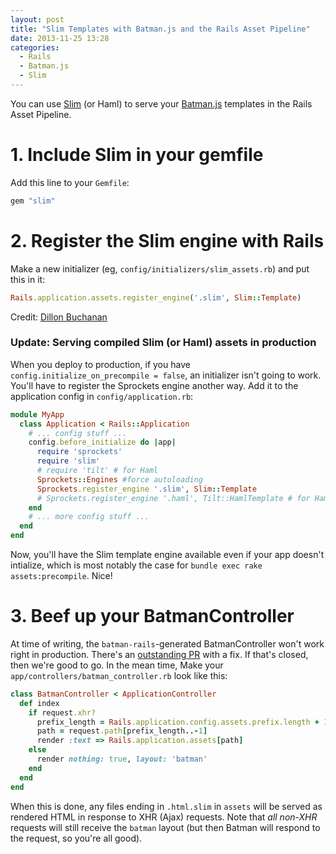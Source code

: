 ```yaml
---
layout: post
title: "Slim Templates with Batman.js and the Rails Asset Pipeline"
date: 2013-11-25 13:28
categories:
  - Rails
  - Batman.js
  - Slim
---
```



You can use [Slim](http://slim-lang.com/) (or Haml) to serve your [Batman.js](http://batmanjs.org) templates in the Rails Asset Pipeline.

<!-- more -->

# 1. Include Slim in your gemfile

Add this line to your `Gemfile`:

```ruby Gemfile
gem "slim"
```

# 2. Register the Slim engine with Rails

Make a new initializer (eg, `config/initializers/slim_assets.rb`) and put this in it:

```ruby config/initializers/slim_assets.rb
Rails.application.assets.register_engine('.slim', Slim::Template)
```

Credit: [Dillon Buchanan](http://www.dillonbuchanan.com/programming/rails-slim-templates-in-the-asset-pipeline/)

### Update: Serving compiled Slim (or Haml) assets in production

When you deploy to production, if you have `config.initialize_on_precompile = false`, an initializer isn't going to work. You'll have to register the Sprockets engine another way. Add it to the application config in `config/application.rb`:

```ruby config/application.rb
module MyApp
  class Application < Rails::Application
    # ... config stuff ...
    config.before_initialize do |app|
      require 'sprockets'
      require 'slim'
      # require 'tilt' # for Haml
      Sprockets::Engines #force autoloading
      Sprockets.register_engine '.slim', Slim::Template
      # Sprockets.register_engine '.haml', Tilt::HamlTemplate # for Haml
    end
    # ... more config stuff ...
  end
end
```

Now, you'll have the Slim template engine available even if your app doesn't intialize, which is most notably the case for `bundle exec rake assets:precompile`. Nice!

# 3. Beef up your BatmanController

At time of writing, the `batman-rails`-generated BatmanController won't work right in production. There's an [outstanding PR](https://github.com/batmanjs/batman-rails/pull/46) with a fix. If that's closed, then we're good to go. In the mean time, Make your `app/controllers/batman_controller.rb` look like this:

```ruby app/controllers/batman_controller.rb
class BatmanController < ApplicationController
  def index
    if request.xhr?
      prefix_length = Rails.application.config.assets.prefix.length + 1
      path = request.path[prefix_length..-1]
      render :text => Rails.application.assets[path]
    else
      render nothing: true, layout: 'batman'
    end
  end
end
```


When this is done, any files ending in `.html.slim` in `assets` will be served as rendered HTML in response to XHR (Ajax) requests. Note that _all non-XHR_ requests will still receive the `batman` layout (but then Batman will respond to the request, so you're all good).
